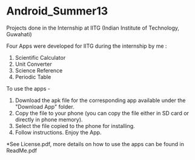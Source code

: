 Android_Summer13
================

Projects done in the Internship at IITG (Indian Institute of Technology, Guwahati)

Four Apps were developed for IITG during the internship by me :

1. Scientific Calculator
2. Unit Converter
3. Science Reference
4. Periodic Table

To use the apps - 
1. Download the apk file for the corresponding app available under the "Download App" folder.
2. Copy the file to your phone (you can copy the file either in SD card or directly in phone memory).
3. Select the file copied to the phone for installing.
4. Follow instructions.
Enjoy the App.


*See License.pdf,
more details on how to use the apps can be found in ReadMe.pdf
